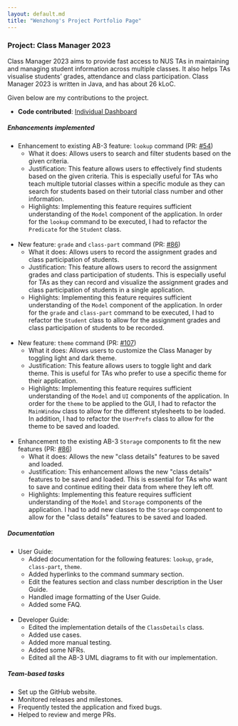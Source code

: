 ```yaml
---
layout: default.md
title: "Wenzhong's Project Portfolio Page"
---
```


### Project: Class Manager 2023

Class Manager 2023 aims to provide fast access to NUS TAs in maintaining and managing student information across multiple classes. It also helps TAs visualise students’ grades, attendance and class participation. Class Manager 2023 is written in Java, and has about 26 kLoC.

Given below are my contributions to the project.

* **Code contributed**: [Individual Dashboard](https://nus-cs2103-ay2324s1.github.io/tp-dashboard/?search=lwz19&breakdown=true)

##### Enhancements implemented
  * Enhancement to existing AB-3 feature: `lookup` command (PR: [#54](https://github.com/AY2324S1-CS2103T-T11-1/tp/pull/54))
    * What it does: Allows users to search and filter students based on the given criteria.
    * Justification: This feature allows users to effectively find students based on the given criteria. This is especially useful for TAs who teach multiple tutorial classes within a specific module as they can search for students based on their tutorial class number and other information.
    * Highlights: Implementing this feature requires sufficient understanding of the `Model` component of the application. In order for the `lookup` command to be executed, I had to refactor the `Predicate` for the `Student` class.
    <br><br>
  * New feature: `grade` and `class-part` command (PR: [#86](https://github.com/AY2324S1-CS2103T-T11-1/tp/pull/86))
    * What it does: Allows users to record the assignment grades and class participation of students.
    * Justification: This feature allows users to record the assignment grades and class participation of students. This is especially useful for TAs as they can record and visualize the assignment grades and class participation of students in a single application.
    * Highlights: Implementing this feature requires sufficient understanding of the `Model` component of the application. In order for the `grade` and `class-part` command to be executed, I had to refactor the `Student` class to allow for the assignment grades and class participation of students to be recorded.
    <br><br>  
  * New feature: `theme` command (PR: [#107](https://github.com/AY2324S1-CS2103T-T11-1/tp/pull/107))
    * What it does: Allows users to customize the Class Manager by toggling light and dark theme.
    * Justification: This feature allows users to toggle light and dark theme. This is useful for TAs who prefer to use a specific theme for their application.
    * Highlights: Implementing this feature requires sufficient understanding of the `Model` and `UI` components of the application. In order for the `theme` to be applied to the GUI, I had to refactor the `MainWindow` class to allow for the different stylesheets to be loaded. In addition, I had to refactor the `UserPrefs` class to allow for the theme to be saved and loaded.
    <br><br>  
  * Enhancement to the existing AB-3 `Storage` components to fit the new features (PR: [#86](https://github.com/AY2324S1-CS2103T-T11-1/tp/pull/86))
    * What it does: Allows the new "class details" features to be saved and loaded.
    * Justification: This enhancement allows the new "class details" features to be saved and loaded. This is essential for TAs who want to save and continue editing their data from where they left off.
    * Highlights: Implementing this feature requires sufficient understanding of the `Model` and `Storage` components of the application. I had to add new classes to the `Storage` component to allow for the "class details" features to be saved and loaded.
##### Documentation
  * User Guide:
    * Added documentation for the following features: `lookup`, `grade`, `class-part`, `theme`.
    * Added hyperlinks to the command summary section.
    * Edit the features section and class number description in the User Guide.
    * Handled image formatting of the User Guide.
    * Added some FAQ.
    <br><br>
  * Developer Guide:
    * Edited the implementation details of the `ClassDetails` class.
    * Added use cases.
    * Added more manual testing.
    * Added some NFRs.
    * Edited all the AB-3 UML diagrams to fit with our implementation.

##### Team-based tasks
  * Set up the GitHub website.
  * Monitored releases and milestones.
  * Frequently tested the application and fixed bugs.
  * Helped to review and merge PRs.
